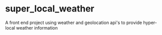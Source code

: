 # super_local_weather
A front end project using weather and geolocation api's to provide hyper-local weather information
